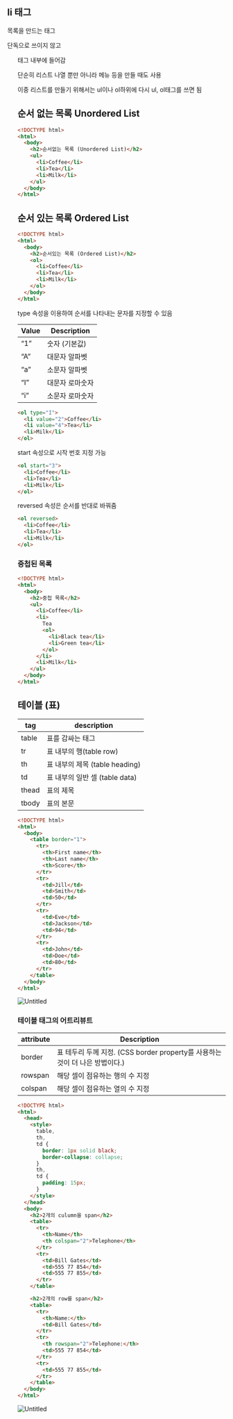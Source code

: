 ## li 태그

목록을 만드는 태그

단독으로 쓰이지 않고 <ul></li> <ol></ol> 태그 내부에 들어감

단순히 리스트 나열 뿐만 아니라 메뉴 등을 만들 때도 사용

이중 리스트를 만들기 위해서는 ul이나 ol하위에 다시 ul, ol태그를 쓰면 됨

## 순서 없는 목록 Unordered List

```html
<!DOCTYPE html>
<html>
  <body>
    <h2>순서없는 목록 (Unordered List)</h2>
    <ul>
      <li>Coffee</li>
      <li>Tea</li>
      <li>Milk</li>
    </ul>
  </body>
</html>
```

## 순서 있는 목록 Ordered List

```html
<!DOCTYPE html>
<html>
  <body>
    <h2>순서있는 목록 (Ordered List)</h2>
    <ol>
      <li>Coffee</li>
      <li>Tea</li>
      <li>Milk</li>
    </ol>
  </body>
</html>
```

type 속성을 이용하여 순서를 나타내는 문자를 지정할 수 있음

| Value | Description     |
| ----- | --------------- |
| “1”   | 숫자 (기본값)   |
| “A”   | 대문자 알파벳   |
| “a”   | 소문자 알파벳   |
| “I”   | 대문자 로마숫자 |
| “i”   | 소문자 로마숫자 |

```html
<ol type="I">
  <li value="2">Coffee</li>
  <li value="4">Tea</li>
  <li>Milk</li>
</ol>
```

start 속성으로 시작 번호 지정 가능

```html
<ol start="3">
  <li>Coffee</li>
  <li>Tea</li>
  <li>Milk</li>
</ol>
```

reversed 속성은 순서를 반대로 바꿔줌

```html
<ol reversed>
  <li>Coffee</li>
  <li>Tea</li>
  <li>Milk</li>
</ol>
```

### 중첩된 목록

```html
<!DOCTYPE html>
<html>
  <body>
    <h2>중첩 목록</h2>
    <ul>
      <li>Coffee</li>
      <li>
        Tea
        <ol>
          <li>Black tea</li>
          <li>Green tea</li>
        </ol>
      </li>
      <li>Milk</li>
    </ul>
  </body>
</html>
```

## 테이블 (표)

| tag   | description                    |
| ----- | ------------------------------ |
| table | 표를 감싸는 태그               |
| tr    | 표 내부의 행(table row)        |
| th    | 표 내부의 제목 (table heading) |
| td    | 표 내부의 일반 셀 (table data) |
| thead | 표의 제목                      |
| tbody | 표의 본문                      |

```html
<!DOCTYPE html>
<html>
  <body>
    <table border="1">
      <tr>
        <th>First name</th>
        <th>Last name</th>
        <th>Score</th>
      </tr>
      <tr>
        <td>Jill</td>
        <td>Smith</td>
        <td>50</td>
      </tr>
      <tr>
        <td>Eve</td>
        <td>Jackson</td>
        <td>94</td>
      </tr>
      <tr>
        <td>John</td>
        <td>Doe</td>
        <td>80</td>
      </tr>
    </table>
  </body>
</html>
```

![Untitled](https://prod-files-secure.s3.us-west-2.amazonaws.com/151abb81-d3dd-4a78-94a1-22300e104c3e/b62b7cbb-dafa-4762-bc91-b3c88f4dbc17/Untitled.png)

### 테이블 태그의 어트리뷰트

| attribute | Description                                                                  |
| --------- | ---------------------------------------------------------------------------- |
| border    | 표 테두리 두께 지정. (CSS border property를 사용하는 것이 더 나은 방법이다.) |
| rowspan   | 해당 셀이 점유하는 행의 수 지정                                              |
| colspan   | 해당 셀이 점유하는 열의 수 지정                                              |

```html
<!DOCTYPE html>
<html>
  <head>
    <style>
      table,
      th,
      td {
        border: 1px solid black;
        border-collapse: collapse;
      }
      th,
      td {
        padding: 15px;
      }
    </style>
  </head>
  <body>
    <h2>2개의 culumn을 span</h2>
    <table>
      <tr>
        <th>Name</th>
        <th colspan="2">Telephone</th>
      </tr>
      <tr>
        <td>Bill Gates</td>
        <td>555 77 854</td>
        <td>555 77 855</td>
      </tr>
    </table>

    <h2>2개의 row를 span</h2>
    <table>
      <tr>
        <th>Name:</th>
        <td>Bill Gates</td>
      </tr>
      <tr>
        <th rowspan="2">Telephone:</th>
        <td>555 77 854</td>
      </tr>
      <tr>
        <td>555 77 855</td>
      </tr>
    </table>
  </body>
</html>
```

![Untitled](https://prod-files-secure.s3.us-west-2.amazonaws.com/151abb81-d3dd-4a78-94a1-22300e104c3e/db99438f-bdc5-44c7-a4e1-728fa31871fe/Untitled.png)
